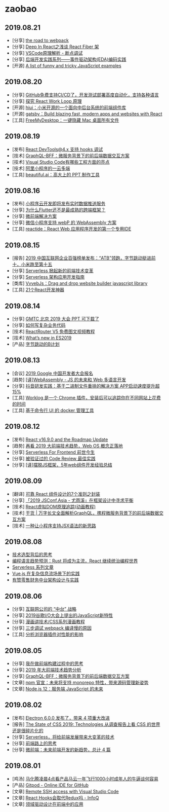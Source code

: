 # zaobao

## 2019.08.21

- [分享] [the road to webpack](https://mp.weixin.qq.com/s/il-W1A2Br9cEeIC9AWlv-A)
- [分享] [Deep In React之浅谈 React Fiber 架](https://mp.weixin.qq.com/s/26h37gBOw2gjZ4ry3AYI6A)
- [分享] [VSCode原理解析 - 断点调试](https://fed.taobao.org/blog/2019/08/15/vscode-debug-source-analyse/)
- [分享] [后端开发实践系列——事件驱动架构(EDA)编码实践](https://mp.weixin.qq.com/s/cAAfOQAyU4DPlPG460OKaw)
- [开源] [A list of funny and tricky JavaScript examples](https://github.com/denysdovhan/wtfjs)

## 2019.08.20

- [分享] [GitHub免费支持CI/CD了，开发测试部署高度自动化，支持各种语言](https://mp.weixin.qq.com/s/CxblbkhfP82CzRQ_0ttlFw)
- [分享] [探究 React Work Loop 原理](https://zhuanlan.zhihu.com/p/74344654)
- [开源] [hiui：小米开源的一个面向中后台系统的前端组件库](https://github.com/XiaoMi/hiui)
- [开源] [gatsby：Build blazing fast, modern apps and websites with React](https://github.com/gatsbyjs/gatsby)
- [工具] [FreeMyDesktop：一键隐藏 Mac 桌面所有文件](http://www.valentinourbano.com/Free-my-desktop-mac-app.html)

## 2019.08.19

- [发布] [React DevTools@4.x 支持 hooks 调试](https://reactjs.org/blog/2019/08/15/new-react-devtools.html)
- [技术] [GraphQL-BFF：微服务背景下的前后端数据交互方案](https://www.infoq.cn/article/8CTAakhd*EsUtwqIcGNl)
- [技术] [Visual Studio Code有哪些工程方面的亮点](https://zhuanlan.zhihu.com/p/35303567)
- [技术] [阿里小程序的一云多端](https://zhuanlan.zhihu.com/p/67380673)
- [工具] [beautiful.ai：高大上的 PPT 制作工具](https://www.beautiful.ai)


## 2019.08.16

- [发布] [小程序云开发即将发布实时数据推送服务](https://mp.weixin.qq.com/s/yvA12esdLrMFBGvklq305A)
- [分享] [为什么Flutter还不是最成熟的跨端框架？](https://mp.weixin.qq.com/s/DlzY6qxFC8UnmvnJJtMXTQ)
- [分享] [微前端解决方案](https://zhuanlan.zhihu.com/p/78362028)
- [分享] [微信小程序支持 webP 的 WebAssembly 方案](https://www.infoq.cn/article/Mqt8oOtSwDW-Wf0iQBji)
- [工具] [reactide：React Web 应用程序开发的第一个专用IDE](https://github.com/reactide/reactide)

## 2019.08.15

- [报告] [2019 中国互联网企业百强榜单发布：“ATB”领跑，字节跳动挺进前十，小米跌至第十五](https://www.infoq.cn/article/k3-zAJwz8S7w4JBCEwuq)
- [分享] [Serverless 掀起新的前端技术变革](https://github.com/nodejh/nodejh.github.io/issues/49)
- [分享] [Serverless 架构应用开发指南](https://serverless.ink)
- [类库] [VvvebJs：Drag and drop website builder javascript library](https://github.com/givanz/VvvebJs)
- [工具] [21个React开发神器](https://zhuanlan.zhihu.com/p/78051039)

## 2019.08.14

- [分享] [GMTC 北京 2019 大会 PPT 可下载了](https://gmtc.infoq.cn/2019/beijing/schedule)
- [分享] [如何写复杂业务代码](https://mp.weixin.qq.com/s/pdjlf9I73sXDr30t-5KewA)
- [技术] [ReactRouter V5 免费图文视频教程](https://juejin.im/post/5d50dd4ff265da039a2879cd)
- [技术] [What’s new in ES2019](https://blog.tildeloop.com/posts/javascript-what’s-new-in-es2019)
- [产品] [字节跳动的B计划](https://mp.weixin.qq.com/s/_J1VcpAR5tlQmS5it_sUxA)


## 2019.08.13

- [会议] [2019 Google 中国开发者大会报名](https://mp.weixin.qq.com/s?__biz=MzAwODY4OTk2Mg==&mid=2652050101&idx=1&sn=c4fc3a6e7780daf4dbbc49b01d7c5204)
- [趋势] [[译]WebAssembly - JS 的未来和 Web 多语言开发](https://juejin.im/post/5d4b17b0f265da03c926e436)
- [分享] [抖音研发实践：基于二进制文件重排的解决方案 APP启动速度提升超15%](https://mp.weixin.qq.com/s/Drmmx5JtjG3UtTFksL6Q8Q)
- [工具] [Worklog 是一个 Chrome 插件，安装后可以追踪你在不同网站上花费的时间](https://worklogtracker.com/)
- [工具] [基于命令行 UI 的 docker 管理工具](https://github.com/jesseduffield/lazydocker)

## 2019.08.12

- [发布] [React v16.9.0 and the Roadmap Update](https://reactjs.org/blog/2019/08/08/react-v16.9.0.html)
- [趋势] [再看 2019 大前端技术趋势，Web OS 概念正落地 ](https://developer.aliyun.com/article/711504)
- [分享] [Serverless For Frontend 前世今生](https://www.yuque.com/egg/nodejs/sff-history)
- [分享] [被验证过的 Code Review 最佳实践](https://mp.weixin.qq.com/s/0SmjPOmil5PitGlTu5dk7A)
- [分享] [[译]摆脱JS框架，5年web组件开发经验总结](https://mp.weixin.qq.com/s?__biz=MzUxMzcxMzE5Ng==&mid=2247492121&idx=1&sn=866af57bc412fa277e28721e0d486168)

## 2019.08.09

- [翻译] [可靠 React 组件设计的7个准则之封装](https://juejin.im/post/5d4c329e51882511ed7c203f)
- [分享] [「2019 JSConf.Asia - 尤雨溪」在框架设计中寻求平衡](https://juejin.im/post/5d45be46f265da03cf7a70d7)
- [技术] [React虚拟DOM原理追踪(动画教程)](https://mp.weixin.qq.com/s/a2683YYckNrFkNmC9SbA6w)
- [技术] [干货 | 万字长文全面解析GraphQL，携程微服务背景下的前后端数据交互方案](https://mp.weixin.qq.com/s/PovMmO6ddcpBO5A2WtY89Q)
- [技术] [一种让小程序支持JSX语法的新思路](https://mp.weixin.qq.com/s/mN7RGJ72M9PPEIUeBdZ9Jw)

## 2019.08.08

- [技术选型背后的思考](https://mp.weixin.qq.com/s/7my0Us3wVpQTvHY6l-ZPwg)
- [编程语言趋势预测：Rust 将成为主流，React 继续统治编程世界](https://www.infoq.cn/article/E7vufGSsFvp-WiUFPtgv)
- [Serverless 系列文章](https://www.infoq.cn/article/s101GtcCV05_2AgKo8GD)
- [Vue.js 在复杂信息流场景下的实践](https://mp.weixin.qq.com/s/i6m-rgb5a2NKc4EeVMtTng)
- [有赞零售财务中台架构设计与实践](https://www.infoq.cn/article/gsrLV_4pZ6NIOAPLT5Qt)

## 2019.08.06

- [分享] [互联网公司的 “中台” 战略](https://mp.weixin.qq.com/s/MrCVpQPsMJcnk_LD0ghURg?from=groupmessage&isappinstalled=0)
- [分享] [2019谷歌I/O大会上提出的JavaScript新特性](https://mp.weixin.qq.com/s/Zz7y7wQ-oLe06VoGxyNR-g)
- [分享] [漫画讲技术/CSS系列漫画教程](https://juejin.im/post/5d4703b5f265da03df5ef698)
- [分享] [三步调试 webpack 编译慢的原因](https://samsaccone.com/posts/why-is-my-webpack-build-slow.html)
- [工具] [分析浏览器插件对性能的影响](https://github.com/treosh/exthouse)

## 2019.08.05

- [分享] [我在做前端构建过程中的思考](https://zhuanlan.zhihu.com/p/74381415)
- [分享] [2019 年大前端技术趋势分析](https://www.infoq.cn/article/uQjaf_dAHm6viAXsuxzI)
- [分享] [GraphQL-BFF：微服务背景下的前后端数据交互方案](https://www.weibo.com/ttarticle/p/show?id=2309404398215846821987)
- [文章] [npm 官宣：未来将支持 monorepo 特性，带来源码管理新姿势](https://blog.npmjs.org/post/186494959890/monorepos-and-npm)
- [文章] [Node.js 12：服务端 JavaScript 的未来](https://blog.logrocket.com/node-js-12/)

## 2019.08.02

- [发布] [Electron 6.0.0 发布了，带来 4 项重大改进](https://github.com/electron/electron/releases/tag/v6.0.0)
- [报告] [The State of CSS 2019: Technologies 从调查报告上看 CSS 的世界还是很碎片化的](https://2019.stateofcss.com/technologies)
- [分享] [Serverless，将给前端发展带来大变革的技术](https://mp.weixin.qq.com/s/ooX7uMFjxFfSai9URo6kYw)
- [分享] [前端路上的思考](https://www.infoq.cn/article/bLJfJg5_Eq2yOlW5VBaP)
- [分享] [微前端：未来前端开发的新趋势，总计 4 篇](https://github.com/xitu/gold-miner/blob/master/TODO1/micro-frontends-1.md)

## 2019.08.01

- [鸡汤] [马化腾凌晨4点看产品马云一年飞行1000小时成年人的牛逼谈何容易](https://mp.weixin.qq.com/s/V-2NfgbqxjAe9RhNlOGSLA)
- [产品] [Gitpod - Online IDE for GitHub ](https://www.gitpod.io/)
- [文章] [Remote SSH access with Visual Studio Code](https://code.visualstudio.com/blogs/2019/07/25/remote-ssh)
- [文章] [React Hooks会取代Redux吗 - InfoQ](https://www.infoq.cn/article/EzeULAM0q8uZeJTWy*rH)
- [文章] [领域驱动设计在前端中的应用](https://github.com/Vincedream/ddd-fe-demo)
